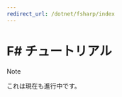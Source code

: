 ```yaml
---
redirect_url: /dotnet/fsharp/index
---
```


# <a name="f-tutorials"></a>F# チュートリアル

> [!NOTE]
> これは現在も進行中です。